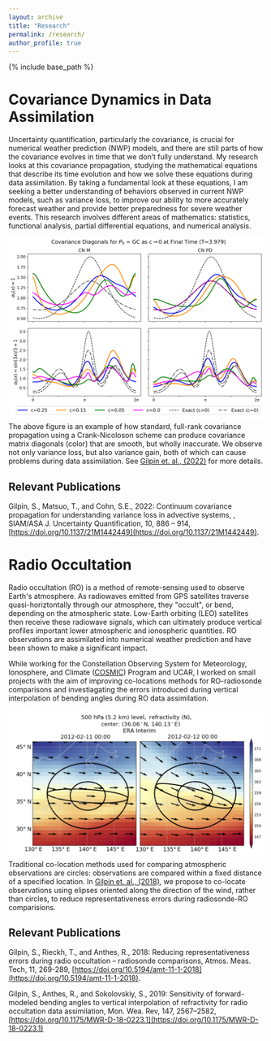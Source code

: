 ```yaml
---
layout: archive
title: "Research"
permalink: /research/
author_profile: true
---
```



{% include base_path %}

Covariance Dynamics in Data Assimilation 
======
Uncertainty quantification, particularly the covariance, is crucial for numerical weather prediction (NWP) models, and there are still parts of how the covariance evolves in time that we don’t fully understand. My research looks at this covariance propagation, studying the mathematical equations that describe its time evolution and how we solve these equations during data assimilation. By taking a fundamental look at these equations, I am seeking a better understanding of behaviors observed in current NWP models, such as variance loss, to improve our ability to more accurately forecast weather and provide better preparedness for severe weather events. This research involves different areas of mathematics: statistics, functional analysis, partial differential equations, and numerical analysis.

![image](/images/cndiags_cLto0_gc.png "Examples of inaccurate variance propagation")
The above figure is an example of how standard, full-rank covariance propagation using a Crank-Nicoloson scheme can produce covariance matrix diagonals (color) that are smooth, but wholly inaccurate. We observe not only variance loss, but also variance gain, both of which can cause problems during data assimilation. See [Gilpin et. al., (2022)](https://doi.org/10.1137/21M1442449) for more details.

Relevant Publications
------
Gilpin, S., Matsuo, T., and Cohn, S.E., 2022: Continuum covariance propagation for understanding variance loss in advective systems, , SIAM/ASA J. Uncertainty Quantification, 10, 886 – 914, [https://doi.org/10.1137/21M1442449](https://doi.org/10.1137/21M1442449).


Radio Occultation
======
Radio occultation (RO) is a method of remote-sensing used to observe Earth's atmosphere. As radiowaves emitted from GPS satellites traverse quasi-horiztontally through our atmosphere, they "occult", or bend, depending on the atmospheric state. Low-Earth orbiting (LEO) satellites then receive these radiowave signals, which can ultimately produce vertical profiles important lower atmospheric and ionospheric quantities. RO observations are assimilated into numerical weather prediction and have been shown to make a significant impact.

While working for the Constellation Observing System for Meteorology, Ionosphere, and Climate ([COSMIC](https://www.cosmic.ucar.edu)) Program and UCAR, I worked on small projects with the aim of improving co-locations methods for RO-radiosonde comparisons and investiagating the errors introduced during vertical interpolation of bending angles during RO data assimilation.

![image](/images/rors_elipse_example.png)
Traditional co-location methods used for comparing atmospheric observations are circles: observations are compared within a fixed distance of a specified location. In [Gilpin et. al., (2018)](https://doi.org/10.5194/amt-11-1-2018), we propose to co-locate observations using elipses oriented along the direction of the wind, rather than circles, to reduce representativeness errors during radiosonde-RO comparisions. 

Relevant Publications
------
Gilpin, S., Rieckh, T., and Anthes, R., 2018: Reducing representativeness errors during radio occultation – radiosonde comparisons, Atmos. Meas. Tech, 11, 269-289, [https://doi.org/10.5194/amt-11-1-2018](https://doi.org/10.5194/amt-11-1-2018).


Gilpin, S., Anthes, R., and Sokolovskiy, S., 2019: Sensitivity of forward-modeled bending angles to vertical interpolation of refractivity for radio occultation data assimilation, Mon. Wea. Rev, 147, 2567–2582, [https://doi.org/10.1175/MWR-D-18-0223.1](https://doi.org/10.1175/MWR-D-18-0223.1)
